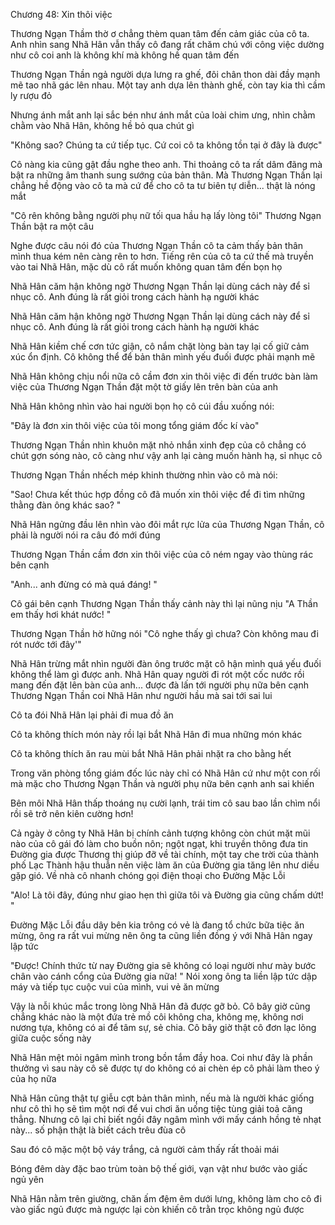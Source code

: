 




Chương 48: Xin thôi việc


Thương Ngạn Thầm thờ ơ chẳng thèm quan tâm đến cảm giác của cô ta. Anh nhìn sang Nhã Hân vẫn thấy cô đang rất chăm chú với công việc dường như cô coi anh là không khí mà không hề quan tâm đến

Thương Ngạn Thần ngả người dựa lưng ra ghế, đôi chân thon dài đầy mạnh mẽ tao nhã gác lên nhau. Một tay anh dựa lên thành ghế, còn tay kia thì cầm ly rượu đỏ

Nhưng ánh mắt anh lại sắc bén như ánh mắt của loài chim ưng, nhìn chằm chằm vào Nhã Hân, không hề bỏ qua chút gì

"Không sao? Chúng ta cứ tiếp tục. Cứ coi cô ta không tồn tại ở đây là được"

Cô nàng kia cũng gật đầu nghe theo anh. Thi thoảng cô ta rất dâm đãng mà bật ra những âm thanh sung sướng của bản thân. Mà Thương Ngạn Thần lại chẳng hề động vào cô ta mà cứ để cho cô ta tư biên tự diễn... thật là nóng mắt

"Cô rên không bằng người phụ nữ tối qua hầu hạ lấy lòng tôi" Thương Ngạn Thần bật ra một câu

Nghe được câu nói đó của Thương Ngạn Thần cô ta cảm thấy bản thân mình thua kém nên càng rên to hơn. Tiếng rên của cô ta cứ thế mà truyền vào tai Nhã Hân, mặc dù cô rất muốn không quan tâm đến bọn họ

Nhã Hân căm hận không ngờ Thương Ngạn Thần lại dùng cách này để sỉ nhục cô. Anh đúng là rất giỏi trong cách hành hạ người khác

Nhã Hân căm hận không ngờ Thương Ngạn Thần lại dùng cách này để sỉ nhục cô. Anh đúng là rất giỏi trong cách hành hạ người khác

Nhã Hân kiềm chế cơn tức giận, cô nắm chặt lòng bàn tay lại cố giữ cảm xúc ổn định. Cô không thể để bản thân mình yếu đuối được phải mạnh mẽ

Nhã Hân không chịu nổi nữa cô cầm đơn xin thôi việc đi đến trước bàn làm việc của Thương Ngạn Thần đặt một tờ giấy lên trên bàn của anh

Nhã Hân không nhìn vào hai người bọn họ cô cúi đầu xuống nói:

"Đây là đơn xin thôi việc của tôi mong tổng giám đốc kí vào"

Thương Ngạn Thần nhìn khuôn mặt nhỏ nhắn xinh đẹp của cô chẳng có chút gợn sóng nào, cô càng như vậy anh lại càng muốn hành hạ, sỉ nhục cô

Thương Ngạn Thần nhếch mép khinh thường nhìn vào cô mà nói:

"Sao! Chưa kết thúc hợp đồng cô đã muốn xin thôi việc để đi tìm những thằng đàn ông khác sao? "

Nhã Hân ngửng đầu lên nhìn vào đôi mắt rực lửa của Thương Ngạn Thần, cô phải là người nói ra câu đó mới đúng

Thương Ngạn Thần cầm đơn xin thôi việc của cô ném ngay vào thùng rác bên cạnh

"Anh... anh đừng có mà quá đáng! "

Cô gái bên cạnh Thương Ngạn Thần thấy cảnh này thì lại nũng nịu "A Thần em thấy hơi khát nước! "

Thương Ngạn Thần hờ hững nói "Cô nghe thấy gì chưa? Còn không mau đi rót nước tới đây'"

Nhã Hân trừng mắt nhìn người đàn ông trước mặt cô hận mình quá yếu đuối không thể làm gì được anh. Nhã Hân quay người đi rót một cốc nước rồi mang đến đặt lên bàn của anh... được đà lấn tới người phụ nữa bên cạnh Thương Ngạn Thần coi Nhã Hân như người hầu mà sai tới sai lui

Cô ta đói Nhã Hân lại phải đi mua đồ ăn

Cô ta không thích món này rồi lại bắt Nhã Hân đi mua những món khác

Cô ta không thích ăn rau mùi bắt Nhã Hân phải nhặt ra cho bằng hết

Trong văn phòng tổng giám đốc lúc này chỉ có Nhã Hân cứ như một con rối mà mặc cho Thương Ngạn Thần và người phụ nữa bên cạnh anh sai khiến

Bên môi Nhã Hân thấp thoáng nụ cười lạnh, trái tim cô sau bao lần chìm nổi rồi sẽ trở nên kiên cường hơn!

Cả ngày ở công ty Nhã Hân bị chính cảnh tượng không còn chút mặt mũi nào của cô gái đó làm cho buồn nôn; ngột ngạt, khi truyền thông đưa tin Đường gia được Thương thị giúp đỡ về tài chính, một tay che trời của thành phố Lạc Thành hậu thuẫn nên việc làm ăn của Đường gia tăng lên như diều gặp gió. Về nhà cô nhanh chóng gọi điện thoại cho Đường Mặc Lỗi

"Alo! Là tôi đây, đúng như giao hẹn thì giữa tôi và Đường gia cũng chấm dứt! "

Đường Mặc Lỗi đầu dây bên kia trông có vẻ là đang tổ chức bữa tiệc ăn mừng, ông ra rất vui mừng nên ông ta cũng liền đồng ý với Nhã Hân ngay lập tức

"Được! Chính thức từ nay Đường gia sẽ không có loại người như mày bước chân vào cánh cổng của Đường gia nữa! " Nói xong ông ta liền lập tức dập máy và tiếp tục cuộc vui của mình, vui vẻ ăn mừng

Vậy là nỗi khúc mắc trong lòng Nhã Hân đã được gỡ bỏ. Cô bây giờ cũng chẳng khác nào là một đứa trẻ mồ côi không cha, không mẹ, không nơi nương tựa, không có ai để tâm sự, sẻ chia. Cô bây giờ thật cô đơn lạc lõng giữa cuộc sống này

Nhã Hân mệt mỏi ngâm mình trong bồn tắm đầy hoa. Coi như đây là phần thưởng vì sau này cô sẽ được tự do không có ai chèn ép cô phải làm theo ý của họ nữa

Nhã Hân cũng thật tự giễu cợt bản thân mình, nếu mà là người khác giống như cô thì họ sẽ tìm một nơi để vui chơi ăn uống tiệc tùng giải toả căng thẳng. Nhưng cô lại chỉ biết ngồi đây ngâm mình với mấy cánh hồng tẻ nhạt này... số phận thật là biết cách trêu đùa cô

Sau đó cô mặc một bộ váy trắng, cả người cảm thấy rất thoải mái

Bóng đêm dày đặc bao trùm toàn bộ thế giới, vạn vật như bước vào giấc ngủ yên

Nhã Hân nằm trên giường, chăn ấm đệm êm dưới lưng, không làm cho cô đi vào giấc ngủ được mà ngược lại còn khiến cô trằn trọc không ngủ được




